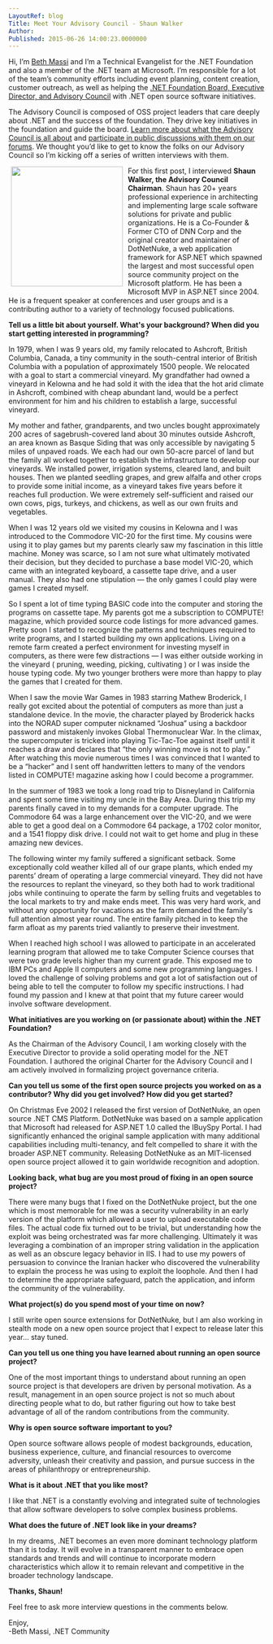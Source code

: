 ```yaml
---
LayoutRef: blog
Title: Meet Your Advisory Council - Shaun Walker
Author: 
Published: 2015-06-26 14:00:23.0000000
---
```

<p>Hi, I&rsquo;m <a href="https://twitter.com/bethmassi">Beth Massi</a> and I&rsquo;m a Technical Evangelist for the .NET Foundation and also a member of the .NET team at Microsoft. I&rsquo;m responsible for a lot of the team&rsquo;s community efforts including event planning, content creation, customer outreach, as well as helping the <a href="/about/board-of-directors">.NET Foundation Board, Executive Director, and Advisory Council</a> with .NET open source software initiatives.</p>

<p>The Advisory Council is composed of OSS project leaders that care deeply about .NET and the success of the foundation. They drive key initiatives in the foundation and guide the board. <a href="/assets/documents/net-foundation-advisory-council-proposal.pdf">Learn more about what the Advisory Council is all about</a> and <a href="http://forums.dotnetfoundation.org/c/governance/advisory-council">participate in public discussions with them on our forums</a>. We thought you&rsquo;d like to get to know the folks on our Advisory Council so I&rsquo;m kicking off a series of written interviews with them.</p>

<p><img width="220" height="236" style="background-image: none; float: left; margin: 0px 0px 0px 5px; display: inline; border-width: 0px; padding: 0px 10px 5px 0px;" alt="" src="/assets/members/Shaun.jpg" border="0" />For this first post, I interviewed <strong>Shaun Walker, the Advisory Council Chairman</strong>. Shaun has 20+ years professional experience in architecting and implementing large scale software solutions for private and public organizations. He is a Co-Founder &amp; Former CTO of DNN Corp and the original creator and maintainer of DotNetNuke, a web application framework for ASP.NET which spawned the largest and most successful open source community project on the Microsoft platform. He has been a Microsoft MVP in ASP.NET since 2004. He is a frequent speaker at conferences and user groups and is a contributing author to a variety of technology focused publications.</p>

<p><strong>Tell us a little bit about yourself. What's your background? When did you start getting interested in programming?</strong></p>

<p>In 1979, when I was 9 years old, my family relocated to Ashcroft, British Columbia, Canada, a tiny community in the south-central interior of British Columbia with a population of approximately 1500 people. We relocated with a goal to start a commercial vineyard. My grandfather had owned a vineyard in Kelowna and he had sold it with the idea that the hot arid climate in Ashcroft, combined with cheap abundant land, would be a perfect environment for him and his children to establish a large, successful vineyard.</p>

<p>My mother and father, grandparents, and two uncles bought approximately 200 acres of sagebrush-covered land about 30 minutes outside Ashcroft, an area known as Basque Siding that was only accessible by navigating 5 miles of unpaved roads. We each had our own 50-acre parcel of land but the family all worked together to establish the infrastructure to develop our vineyards. We installed power, irrigation systems, cleared land, and built houses. Then we planted seedling grapes, and grew alfalfa and other crops to provide some initial income, as a vineyard takes five years before it reaches full production. We were extremely self-sufficient and raised our own cows, pigs, turkeys, and chickens, as well as our own fruits and vegetables.</p>

<p>When I was 12 years old we visited my cousins in Kelowna and I was introduced to the Commodore VIC-20 for the first time. My cousins were using it to play games but my parents clearly saw my fascination in this little machine. Money was scarce, so I am not sure what ultimately motivated their decision, but they decided to purchase a base model VIC-20, which came with an integrated keyboard, a cassette tape drive, and a user manual. They also had one stipulation &mdash; the only games I could play were games I created myself.</p>

<p>So I spent a lot of time typing BASIC code into the computer and storing the programs on cassette tape. My parents got me a subscription to COMPUTE! magazine, which provided source code listings for more advanced games. Pretty soon I started to recognize the patterns and techniques required to write programs, and I started building my own applications. Living on a remote farm created a perfect environment for investing myself in computers, as there were few distractions &mdash; I was either outside working in the vineyard ( pruning, weeding, picking, cultivating ) or I was inside the house typing code. My two younger brothers were more than happy to play the games that I created for them.</p>

<p>When I saw the movie War Games in 1983 starring Mathew Broderick, I really got excited about the potential of computers as more than just a standalone device. In the movie, the character played by Broderick hacks into the NORAD super computer nicknamed &ldquo;Joshua&rdquo; using a backdoor password and mistakenly invokes Global Thermonuclear War. In the climax, the supercomputer is tricked into playing Tic-Tac-Toe against itself until it reaches a draw and declares that &ldquo;the only winning move is not to play.&rdquo; After watching this movie numerous times I was convinced that I wanted to be a &ldquo;hacker&rdquo; and I sent off handwritten letters to many of the vendors listed in COMPUTE! magazine asking how I could become a programmer.</p>

<p>In the summer of 1983 we took a long road trip to Disneyland in California and spent some time visiting my uncle in the Bay Area. During this trip my parents finally caved in to my demands for a computer upgrade. The Commodore 64 was a large enhancement over the VIC-20, and we were able to get a good deal on a Commodore 64 package, a 1702 color monitor, and a 1541 floppy disk drive. I could not wait to get home and plug in these amazing new devices.</p>

<p>The following winter my family suffered a significant setback. Some exceptionally cold weather killed all of our grape plants, which ended my parents&rsquo; dream of operating a large commercial vineyard. They did not have the resources to replant the vineyard, so they both had to work traditional jobs while continuing to operate the farm by selling fruits and vegetables to the local markets to try and make ends meet. This was very hard work, and without any opportunity for vacations as the farm demanded the family's full attention almost year round. The entire family pitched in to keep the farm afloat as my parents tried valiantly to preserve their investment.&nbsp;&nbsp;</p>

<p>When I reached high school I was allowed to participate in an accelerated learning program that allowed me to take Computer Science courses that were two grade levels higher than my current grade. This exposed me to IBM PCs and Apple II computers and some new programming languages. I loved the challenge of solving problems and got a lot of satisfaction out of being able to tell the computer to follow my specific instructions. I had found my passion and I knew at that point that my future career would involve software development.</p>

<p><strong>What initiatives are you working on (or passionate about) within the .NET Foundation?</strong></p>

<p>As the Chairman of the Advisory Council, I am working closely with the Executive Director to provide a solid operating model for the .NET Foundation. I authored the original Charter for the Advisory Council and I am actively involved in formalizing project governance criteria.</p>

<p><strong>Can you tell us some of the first open source projects you worked on as a contributor? Why did you get involved? How did you get started?</strong></p>

<p>On Christmas Eve 2002 I released the first version of DotNetNuke, an open source .NET CMS Platform. DotNetNuke was based on a sample application that Microsoft had released for ASP.NET 1.0 called the IBuySpy Portal. I had significantly enhanced the original sample application with many additional capabilities including multi-tenancy, and felt compelled to share it with the broader ASP.NET community. Releasing DotNetNuke as an MIT-licensed open source project allowed it to gain worldwide recognition and adoption.</p>

<p><strong>Looking back, what bug are you most proud of fixing in an open source project?</strong></p>

<p>There were many bugs that I fixed on the DotNetNuke project, but the one which is most memorable for me was a security vulnerability in an early version of the platform which allowed a user to upload executable code files. The actual code fix turned out to be trivial, but understanding how the exploit was being orchestrated was far more challenging. Ultimately it was leveraging a combination of an improper string validation in the application as well as an obscure legacy behavior in IIS. I had to use my powers of persuasion to convince the Iranian hacker who discovered the vulnerability to explain the process he was using to exploit the loophole. And then I had to determine the appropriate safeguard, patch the application, and inform the community of the vulnerability.</p>

<p><strong>What project(s) do you spend most of your time on now? </strong></p>

<p>I still write open source extensions for DotNetNuke, but I am also working in stealth mode on a new open source project that I expect to release later this year&hellip; stay tuned.</p>

<p><strong>Can you tell us one thing you have learned about running an open source project?</strong></p>

<p>One of the most important things to understand about running an open source project is that developers are driven by personal motivation. As a result, management in an open source project is not so much about directing people what to do, but rather figuring out how to take best advantage of all of the random contributions from the community.</p>

<p><strong>Why is open source software important to you?</strong></p>

<p>Open source software allows people of modest backgrounds, education, business experience, culture, and financial resources to overcome adversity, unleash their creativity and passion, and pursue success in the areas of philanthropy or entrepreneurship.</p>

<p><strong>What is it about .NET that you like most?</strong></p>

<p>I like that .NET is a constantly evolving and integrated suite of technologies that allow software developers to solve complex business problems.</p>

<p><strong>What does the future of .NET look like in your dreams?</strong></p>

<p>In my dreams, .NET becomes an even more dominant technology platform than it is today. It will evolve in a transparent manner to embrace open standards and trends and will continue to incorporate modern characteristics which allow it to remain relevant and competitive in the broader technology landscape.</p>

<p><strong>Thanks, Shaun!</strong></p>

<p>Feel free to ask more interview questions in the comments below.</p>

<p>Enjoy, <br />-Beth Massi, .NET Community</p>
